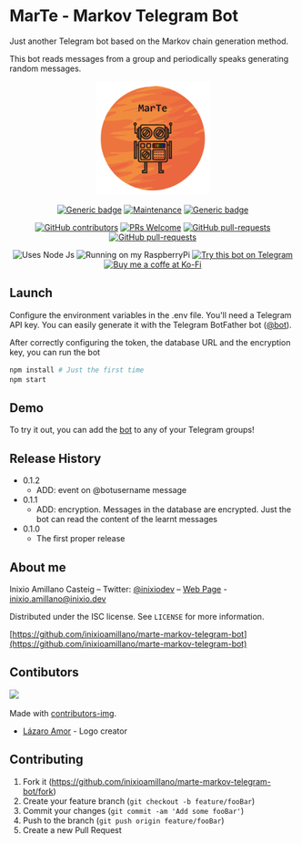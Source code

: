 # MarTe - Markov Telegram Bot
Just another Telegram bot based on the Markov chain generation method.

This bot reads messages from a group and periodically speaks generating random messages.

<div align="center">
    <img src="README/MarTe.png" alt="drawing" width="200" allign="center"/>
</div>

<div>
</div>
<div align="center">

[![Generic badge](https://img.shields.io/badge/Version-0.1.1-green.svg)]()
[![Maintenance](https://img.shields.io/badge/Maintained%3F-Yes-green.svg)](https://github.com/inixioamillano/marte-markov-telegram-bot/graphs/commit-activity)
[![Generic badge](https://img.shields.io/badge/BotUp-Yes-green.svg)](https://telegram.me/iammartebot/)

</div>

<div align="center">

[![GitHub contributors](https://img.shields.io/github/contributors/inixioamillano/marte-markov-telegram-bot.svg)](https://github.com/inixioamillano/marte-markov-telegram-bot/graphs/contributors/)
[![PRs Welcome](https://img.shields.io/badge/PRs-welcome-brightgreen.svg?style=flat-square)](https://github.com/inixioamillano/marte-markov-telegram-bot/pulls)
[![GitHub pull-requests](https://img.shields.io/github/issues-pr/inixioamillano/marte-markov-telegram-bot.svg)](https://GitHub.com/inixioamillano/marte-markov-telegram-bot/pull/)
[![GitHub pull-requests](https://img.shields.io/github/issues-pr-closed/inixioamillano/marte-markov-telegram-bot.svg)](https://GitHub.com/inixioamillano/marte-markov-telegram-bot/pull/)
</div>


<div align="center">

![Uses Node Js](https://img.shields.io/badge/node.js%20-%2343853D.svg?&label=Uses&style=for-the-badge&logo=node.js)
![Running on my RaspberryPi](https://img.shields.io/badge/-Raspberry%20Pi-C51A4A?style=for-the-badge&logo=Raspberry-Pi&label=Running%20on%20my)
[![Try this bot on Telegram](https://img.shields.io/badge/Telegram-2CA5E0?style=for-the-badge&logo=telegram&logoColor=white&label=Try%20this%20bot%20on)](https://t.me/IamMarTeBot)
[![Buy me a coffe at Ko-Fi](https://img.shields.io/badge/Ko--fi-F16061?style=for-the-badge&logo=ko-fi&label=Buy%20me%20a%20coffe%20at)](https://ko-fi.com/inixiodev)

</div>

## Launch

Configure the environment variables in the .env file. You'll need a Telegram API key. You can easily generate it with the Telegram BotFather bot ([@bot](https://telegram.me/bot)).

After correctly configuring the token, the database URL and the encryption key, you can run the bot 

```sh
npm install # Just the first time
npm start
```

## Demo

To try it out, you can add the [bot](https://telegram.me/iammartebot) to any of your Telegram groups!

## Release History
* 0.1.2
    * ADD: event on @botusername message
* 0.1.1
    * ADD: encryption. Messages in the database are encrypted. Just the bot can read the content of the learnt messages
* 0.1.0
    * The first proper release

## About me

Inixio Amillano Casteig – Twitter: [@inixiodev](https://twitter.com/inixiodev) – [Web Page](https://www.inixio.dev) - inixio.amillano@inixio.dev

Distributed under the ISC license. See ``LICENSE`` for more information.

[https://github.com/inixioamillano/marte-markov-telegram-bot](https://github.com/inixioamillano/marte-markov-telegram-bot)

## Contibutors

<a href="https://github.com/inixioamillano/marte-markov-telegram-bot/graphs/contributors">
  <img src="https://contrib.rocks/image?repo=inixioamillano/marte-markov-telegram-bot" />
</a>

Made with [contributors-img](https://contrib.rocks).

* [Lázaro Amor](https://github.com/lazaropower) - Logo creator

## Contributing

1. Fork it (<https://github.com/inixioamillano/marte-markov-telegram-bot/fork>)
2. Create your feature branch (`git checkout -b feature/fooBar`)
3. Commit your changes (`git commit -am 'Add some fooBar'`)
4. Push to the branch (`git push origin feature/fooBar`)
5. Create a new Pull Request
